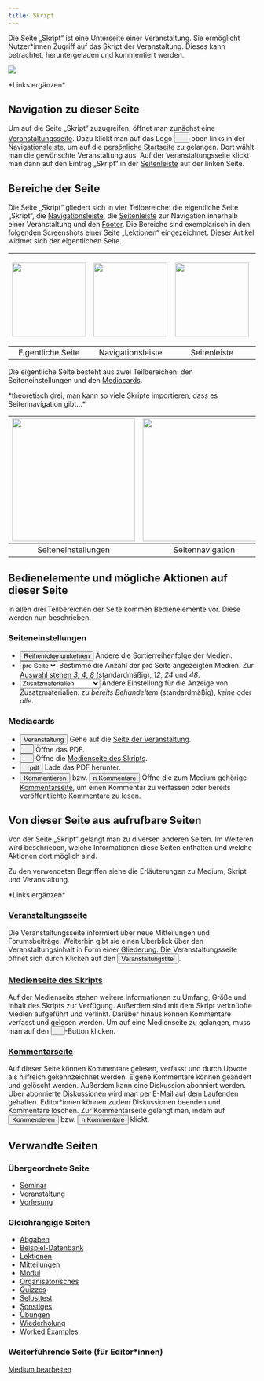 ```yaml
---
title: Skript
---
```

Die Seite „Skript“ ist eine Unterseite einer Veranstaltung. Sie ermöglicht Nutzer\*innen Zugriff auf das Skript der Veranstaltung. Dieses kann betrachtet, heruntergeladen und kommentiert werden.

![](/img/skript.png)

\*Links ergänzen\*

## Navigation zu dieser Seite
Um auf die Seite „Skript“ zuzugreifen, öffnet man zunächst eine [Veranstaltungsseite](event-series). Dazu klickt man auf das Logo <a href="/mampf/de/mampf-pages/event-series" target="_self"><button name="button"><img src="https://media.githubusercontent.com/media/MaMpf-HD/mampf/docs/docs/static/img/mampf-logo.png" width="15" height="15"/></button></a> oben links in der [Navigationsleiste](nav-bar), um auf die [persönliche Startseite](my-home-page) zu gelangen. Dort wählt man die gewünschte Veranstaltung aus. Auf der Veranstaltungsseite klickt man dann auf den Eintrag „Skript“ in der [Seitenleiste](sidebar) auf der linken Seite.

## Bereiche der Seite
Die Seite „Skript“ gliedert sich in vier Teilbereiche: die eigentliche Seite „Skript“, die [Navigationsleiste](nav-bar.md), die [Seitenleiste](sidebar.md) zur Navigation innerhalb einer Veranstaltung und den [Footer](footer.md). Die Bereiche sind exemplarisch in den folgenden Screenshots einer Seite „Lektionen“ eingezeichnet. Dieser Artikel widmet sich der eigentlichen Seite.

|<img src="https://media.githubusercontent.com/media/MaMpf-HD/mampf/docs/docs/static/img/Lektionen_eigentliche_Seite.png" height="150"/>|<img src="https://media.githubusercontent.com/media/MaMpf-HD/mampf/docs/docs/static/img/Lektionen_navbar.png" height="150"/>|<img src="https://media.githubusercontent.com/media/MaMpf-HD/mampf/docs/docs/static/img/Lektionen_sidebar.png" height="150"/>|<img src="https://media.githubusercontent.com/media/MaMpf-HD/mampf/docs/docs/static/img/Footer.png" height="180"/>|
|:---: | :---: |:---: | :---:|
|Eigentliche Seite|Navigationsleiste|Seitenleiste|Footer|

Die eigentliche Seite besteht aus zwei Teilbereichen: den Seiteneinstellungen und den [Mediacards](mediacard.md).

\*theoretisch drei; man kann so viele Skripte importieren, dass es Seitennavigation gibt...\*

|<img src="https://media.githubusercontent.com/media/MaMpf-HD/mampf/docs/docs/static/img/Seiteneinstellungen.png" height="250"/> |<img src="https://media.githubusercontent.com/media/MaMpf-HD/mampf/docs/docs/static/img/Seitennavigation.png" height="250"/>  | <img src="https://media.githubusercontent.com/media/MaMpf-HD/mampf/docs/docs/static/img/Mediacards.png" height="250"/>|
|:---: | :---: | :---:|
|Seiteneinstellungen|Seitennavigation|Mediacards|

## Bedienelemente und mögliche Aktionen auf dieser Seite
In allen drei Teilbereichen der Seite kommen Bedienelemente vor. Diese werden nun beschrieben.

### Seiteneinstellungen
* <button name="button">Reihenfolge umkehren</button> Ändere die Sortierreihenfolge der Medien.
* <label for="cars"></label>
  <select name="cars" id="cars">
     <option value="" selected disabled hidden>pro Seite</option>
     <option value="volvo">3</option>
     <option value="saab">4</option>
     <option value="mercedes">8</option>
     <option value="audi">12</option>
     <option value="volvo1">24</option>
     <option value="saab2">48</option>
   </select> Bestimme die Anzahl der pro Seite angezeigten Medien. Zur Auswahl stehen <i>3</i>, <i>4</i>, <i>8</i> (standardmäßig), <i>12</i>, <i>24</i> und <i>48</i>.
* <label for="cars"></label>
  <select name="cars" id="cars">
     <option value="" selected disabled hidden>Zusatzmaterialien</option>
     <option value="volvo">zu bereits Behandeltem</option>
     <option value="saab">keine</option>
     <option value="mercedes">alle</option>
  </select> Ändere Einstellung für die Anzeige von Zusatzmaterialien: <i>zu bereits Behandeltem</i> (standardmäßig), <i>keine</i> oder <i>alle</i>.

### Mediacards
* <a href="/mampf/de/mampf-pages/event-series" target="_self"><button name="button">Veranstaltung</button></a> Gehe auf die <a href="/mampf/de/mampf-pages/event-series" target="_self">Seite der Veranstaltung</a>.
* <button name="button"><img src="https://media.githubusercontent.com/media/MaMpf-HD/mampf/docs/docs/static/img/library-books.png" width="12" height="12"/></button> Öffne das PDF.
* <button name="button"><a href="/mampf/de/mampf-pages/medium" target="_self"><img src="https://media.githubusercontent.com/media/MaMpf-HD/mampf/docs/docs/static/img/info-black.png" width="12" height="12"/></a></button> Öffne die <a href="/mampf/de/mampf-pages/tag" target="_self">Medienseite des Skripts</a>.
* <button name="button"><img src="https://media.githubusercontent.com/media/MaMpf-HD/mampf/docs/docs/static/img/long-arrow-alt-down-solid.png" width="12" height="12"/>pdf</button> Lade das PDF herunter.
* <a href="/mampf/de/mampf-pages/comments-medium" target="_self"><button name="button">Kommentieren</button></a> bzw. <a href="/mampf/de/mampf-pages/comments-medium" target="_self"><button name="button">n Kommentare</button></a> Öffne die zum Medium gehörige <a href="/mampf/de/mampf-pages/comments-medium" target="_self">Kommentarseite</a>, um einen Kommentar zu verfassen oder bereits veröffentlichte Kommentare zu lesen.

## Von dieser Seite aus aufrufbare Seiten
Von der Seite „Skript“ gelangt man zu diversen anderen Seiten. Im Weiteren wird beschrieben, welche Informationen diese Seiten enthalten und welche Aktionen dort möglich sind.

Zu den verwendeten Begriffen siehe die Erläuterungen zu Medium, Skript und Veranstaltung.

\*Links ergänzen\*

### [Veranstaltungsseite](event-series.md)
Die Veranstaltungsseite informiert über neue Mitteilungen und Forumsbeiträge. Weiterhin gibt sie einen Überblick über den Veranstaltungsinhalt in Form einer Gliederung. Die Veranstaltungsseite öffnet sich durch Klicken auf den <a href="/mampf/de/mampf-pages/event-series" target="_self"><button name="button">Veranstaltungstitel</button></a>.

### [Medienseite des Skripts](medium.md)
Auf der Medienseite stehen weitere Informationen zu Umfang, Größe und Inhalt des Skripts zur Verfügung. Außerdem sind mit dem Skript verknüpfte Medien aufgeführt und verlinkt. Darüber hinaus können Kommentare verfasst und gelesen werden. Um auf eine Medienseite zu gelangen, muss man auf den <button name="button"><a href="/mampf/de/mampf-pages/medium" target="_self"><img src="https://media.githubusercontent.com/media/MaMpf-HD/mampf/docs/docs/static/img/info-black.png" width="12" height="12"/></a></button>-Button klicken.

### [Kommentarseite](comments-medium)
Auf dieser Seite können Kommentare gelesen, verfasst und durch Upvote als hilfreich gekennzeichnet werden. Eigene Kommentare können geändert und gelöscht werden. Außerdem kann eine Diskussion abonniert werden. Über abonnierte Diskussionen wird man per E-Mail auf dem Laufenden gehalten. Editor\*innen können zudem Diskussionen beenden und Kommentare löschen. Zur Kommentarseite gelangt man, indem auf <a href="/mampf/de/mampf-pages/comments-medium" target="_self"><button name="button">Kommentieren</button></a> bzw. <a href="/mampf/de/mampf-pages/comments-medium" target="_self"><button name="button">n Kommentare</button></a> klickt.

## Verwandte Seiten
### Übergeordnete Seite
* [Seminar](seminar)
* [Veranstaltung](event-series)
* [Vorlesung](lecture)

### Gleichrangige Seiten
* [Abgaben](submissions.md)
* [Beispiel-Datenbank](erdbeere.md)
* [Lektionen](lessons.md)
* [Mitteilungen](announcements.md)
* [Modul](module.md)
* [Organisatorisches](general-information.md)
* [Quizzes](quizzes.md)
* [Selbsttest](self-assessment.md)
* [Sonstiges](miscellaneous.md)
* [Übungen](exercises.md)
* [Wiederholung](repetition.md)
* [Worked Examples](worked-examples.md)

### Weiterführende Seite (für Editor*innen)
[Medium bearbeiten](edit-medium)
